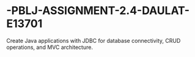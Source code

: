 # -PBLJ-ASSIGNMENT-2.4-DAULAT-E13701
Create Java applications with JDBC for database connectivity, CRUD operations, and MVC architecture.
